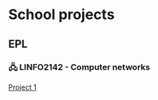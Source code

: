 # School projects

## EPL 

### 🖧 LINFO2142 - Computer networks 
[Project 1](https://github.com/Ayly-EXE/LINFO2142-Project1)










<!--
**Ayly-EXE/Ayly-EXE** is a ✨ _special_ ✨ repository because its `README.md` (this file) appears on your GitHub profile.

Here are some ideas to get you started:

- 🔭 I’m currently working on ...
- 🌱 I’m currently learning ...
- 👯 I’m looking to collaborate on ...
- 🤔 I’m looking for help with ...
- 💬 Ask me about ...
- 📫 How to reach me: ...
- 😄 Pronouns: ...
- ⚡ Fun fact: ...
-->
